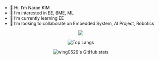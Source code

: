 - 👋 Hi, I’m Narae KIM
- 👀 I’m interested in EE, BME, ML
- 🌱 I’m currently learning EE
- 💞️ I’m looking to collaborate on Embedded System, AI Project, Robotics
<!---
wing0529/wing0529 is a ✨ special ✨ repository because its `README.md` (this file) appears on your GitHub profile.
You can click the Preview link to take a look at your changes.
--->
<div align="center">
  
<a href="https://hits.seeyoufarm.com"><img src="https://hits.seeyoufarm.com/api/count/incr/badge.svg?url=https%3A%2F%2Fgithub.com%2Fgjbae1212%2Fhit-counter&count_bg=%23F65D8D&title_bg=%23737373&icon=&icon_color=%23E7E7E7&title=hits&edge_flat=true"/></a>

![Top Langs](https://github-readme-stats.vercel.app/api/top-langs/?username=wing0529&layout=compact&theme=dracula)

![wing0529's GitHub stats](https://github-readme-stats.vercel.app/api?username=wing0529&hide=stars,issues&count_private=true&show_icons=true&theme=dracula) 
</div>
